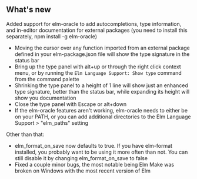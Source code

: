 ## What's new

Added support for elm-oracle to add autocompletions, type information, and in-editor documentation for external packages (you need to install this separately, npm install -g elm-oracle)
- Moving the cursor over any function imported from an external package defined in your elm-package.json file will show the type signature in the status bar
- Bring up the type panel with alt+up or through the right click context menu, or by running the `Elm Language Support: Show type` command from the command palette
- Shrinking the type panel to a height of 1 line will show just an enhanced type signature, better than the status bar, while expanding its height will show you documentation
- Close the type panel with Escape or alt+down
- If the elm-oracle features aren't working, elm-oracle needs to either be on your PATH, or you can add additional directories to the Elm Language Support > "elm_paths" setting

Other than that:
- elm_format_on_save now defaults to true. If you have elm-format installed, you probably want to be using it more often than not. You can still disable it by changing elm_format_on_save to false
- Fixed a couple minor bugs, the most notable being Elm Make was broken on Windows with the most recent version of Elm
